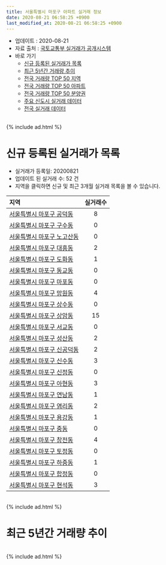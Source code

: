 ```yaml
---
title: 서울특별시 마포구 아파트 실거래 정보
date: 2020-08-21 06:58:25 +0900
last_modified_at: 2020-08-21 06:58:25 +0900
---
```


* 업데이트 : 2020-08-21
* 자료 출처 : [국토교통부 실거래가 공개시스템](http://rt.molit.go.kr)
* 바로 가기
    * [신규 등록된 실거래가 목록](#신규-등록된-실거래가-목록)
    * [최근 5년간 거래량 추이](#최근-5년간-거래량-추이)
    * [전국 거래량 TOP 50 지역](https://inasie.github.io/apt-trade-info/최근-3개월-전국에서-가장-거래가-많이-발생한-지역)
    * [전국 거래량 TOP 50 아파트](https://inasie.github.io/apt-trade-info/최근-3개월-전국에서-가장-거래가-많이-발생한-아파트)
    * [전국 거래량 TOP 50 분양권](https://inasie.github.io/apt-trade-info/최근-3개월-전국에서-가장-거래가-많이-발생한-분양권)
    * [주요 신도시 실거래 데이터](https://inasie.github.io/apt-trade-info/주요-신도시)
    * [전국 실거래 데이터](https://inasie.github.io/apt-trade-info/전국)

<br>
{% include ad.html %}
<br>

# 신규 등록된 실거래가 목록
* 실거래가 등록일: 20200821
* 업데이트 된 실거래 수: 52 건
* 지역을 클릭하면 신규 및 최근 3개월 실거래 목록을 볼 수 있습니다.


|지역|실거래수|
|:---|:---:|
|[서울특별시 마포구 공덕동](https://inasie.github.io/apt-trade-info/서울특별시-마포구-공덕동)|8|
|[서울특별시 마포구 구수동](https://inasie.github.io/apt-trade-info/서울특별시-마포구-구수동)|0|
|[서울특별시 마포구 노고산동](https://inasie.github.io/apt-trade-info/서울특별시-마포구-노고산동)|0|
|[서울특별시 마포구 대흥동](https://inasie.github.io/apt-trade-info/서울특별시-마포구-대흥동)|2|
|[서울특별시 마포구 도화동](https://inasie.github.io/apt-trade-info/서울특별시-마포구-도화동)|1|
|[서울특별시 마포구 동교동](https://inasie.github.io/apt-trade-info/서울특별시-마포구-동교동)|0|
|[서울특별시 마포구 마포동](https://inasie.github.io/apt-trade-info/서울특별시-마포구-마포동)|0|
|[서울특별시 마포구 망원동](https://inasie.github.io/apt-trade-info/서울특별시-마포구-망원동)|4|
|[서울특별시 마포구 상수동](https://inasie.github.io/apt-trade-info/서울특별시-마포구-상수동)|0|
|[서울특별시 마포구 상암동](https://inasie.github.io/apt-trade-info/서울특별시-마포구-상암동)|15|
|[서울특별시 마포구 서교동](https://inasie.github.io/apt-trade-info/서울특별시-마포구-서교동)|0|
|[서울특별시 마포구 성산동](https://inasie.github.io/apt-trade-info/서울특별시-마포구-성산동)|2|
|[서울특별시 마포구 신공덕동](https://inasie.github.io/apt-trade-info/서울특별시-마포구-신공덕동)|2|
|[서울특별시 마포구 신수동](https://inasie.github.io/apt-trade-info/서울특별시-마포구-신수동)|3|
|[서울특별시 마포구 신정동](https://inasie.github.io/apt-trade-info/서울특별시-마포구-신정동)|0|
|[서울특별시 마포구 아현동](https://inasie.github.io/apt-trade-info/서울특별시-마포구-아현동)|3|
|[서울특별시 마포구 연남동](https://inasie.github.io/apt-trade-info/서울특별시-마포구-연남동)|1|
|[서울특별시 마포구 염리동](https://inasie.github.io/apt-trade-info/서울특별시-마포구-염리동)|2|
|[서울특별시 마포구 용강동](https://inasie.github.io/apt-trade-info/서울특별시-마포구-용강동)|1|
|[서울특별시 마포구 중동](https://inasie.github.io/apt-trade-info/서울특별시-마포구-중동)|0|
|[서울특별시 마포구 창전동](https://inasie.github.io/apt-trade-info/서울특별시-마포구-창전동)|4|
|[서울특별시 마포구 토정동](https://inasie.github.io/apt-trade-info/서울특별시-마포구-토정동)|0|
|[서울특별시 마포구 하중동](https://inasie.github.io/apt-trade-info/서울특별시-마포구-하중동)|1|
|[서울특별시 마포구 합정동](https://inasie.github.io/apt-trade-info/서울특별시-마포구-합정동)|0|
|[서울특별시 마포구 현석동](https://inasie.github.io/apt-trade-info/서울특별시-마포구-현석동)|3|


<br>
{% include ad.html %}
<br>

# 최근 5년간 거래량 추이


<div style="width:100%;">
    <canvas id="deal_progress" height="200"></canvas>
</div>

<script>
new Chart(document.getElementById("deal_progress"), {
    type: 'line',
    data: {
        labels: ['201508','201509','201510','201511','201512','201601','201602','201603','201604','201605','201606','201607','201608','201609','201610','201611','201612','201701','201702','201703','201704','201705','201706','201707','201708','201709','201710','201711','201712','201801','201802','201803','201804','201805','201806','201807','201808','201809','201810','201811','201812','201901','201902','201903','201904','201905','201906','201907','201908','201909','201910','201911','201912','202001','202002','202003','202004','202005','202006','202007','202008'],
        datasets: [{
            label: '매매',
            pointRadius: 1,
            data: [322, 332, 441, 279, 165, 203, 190, 308, 417, 399, 464, 456, 425, 463, 472, 240, 171, 146, 238, 389, 392, 549, 456, 467, 187, 273, 233, 335, 364, 617, 379, 290, 140, 157, 177, 368, 565, 233, 115, 51, 47, 56, 56, 78, 106, 171, 298, 394, 323, 262, 465, 563, 394, 186, 216, 120, 68, 163, 530, 483, 44],
            borderColor: "rgba(255, 201, 14, 1)",
            backgroundColor: "rgba(255, 201, 14, 0.5)",
            fill: false,
            lineTension: 0
        },{
            label: '전월세',
            pointRadius: 1,
            data: [431, 386, 442, 422, 446, 500, 461, 593, 435, 422, 399, 410, 511, 555, 575, 570, 648, 570, 713, 653, 497, 522, 535, 516, 491, 547, 447, 474, 577, 655, 608, 738, 493, 461, 447, 463, 569, 602, 570, 561, 667, 619, 557, 539, 434, 453, 505, 487, 499, 506, 655, 590, 673, 612, 656, 623, 468, 504, 500, 372, 175],
            borderColor: "rgba(0, 141, 185, 1)",
            backgroundColor: "rgba(0, 141, 185, 0.5)",
            fill: false,
            lineTension: 0
        }
        ]
    },
    options: {
        responsive: true,
        title: {
            display: false
        },
        tooltips: {
            mode: 'index',
            intersect: false
        },
        hover: {
            mode: 'nearest',
            intersect: true
        },
        scales: {
            xAxes: [{
                display: true,
                scaleLabel: {
                    display: true,
                    labelString: '년/월'
                }
            }],
            yAxes: [{
                display: true,
                ticks: {
                    suggestedMin: 0,
                },
                scaleLabel: {
                    display: true,
                    labelString: '실거래 수'
                }
            }]
        }
    }
});

</script>


<br>
{% include ad.html %}
<br>

